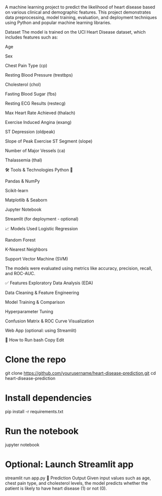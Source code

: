 A machine learning project to predict the likelihood of heart disease based on various clinical and demographic features. This project demonstrates data preprocessing, model training, evaluation, and deployment techniques using Python and popular machine learning libraries.

 Dataset
The model is trained on the UCI Heart Disease dataset, which includes features such as:

Age

Sex

Chest Pain Type (cp)

Resting Blood Pressure (trestbps)

Cholesterol (chol)

Fasting Blood Sugar (fbs)

Resting ECG Results (restecg)

Max Heart Rate Achieved (thalach)

Exercise Induced Angina (exang)

ST Depression (oldpeak)

Slope of Peak Exercise ST Segment (slope)

Number of Major Vessels (ca)

Thalassemia (thal)

🛠️ Tools & Technologies
Python 🐍

Pandas & NumPy

Scikit-learn

Matplotlib & Seaborn

Jupyter Notebook

Streamlit (for deployment - optional)

📈 Models Used
Logistic Regression

Random Forest

K-Nearest Neighbors

Support Vector Machine (SVM)

The models were evaluated using metrics like accuracy, precision, recall, and ROC-AUC.

✅ Features
Exploratory Data Analysis (EDA)

Data Cleaning & Feature Engineering

Model Training & Comparison

Hyperparameter Tuning

Confusion Matrix & ROC Curve Visualization

Web App (optional: using Streamlit)

🚀 How to Run
bash
Copy
Edit
# Clone the repo
git clone https://github.com/yourusername/heart-disease-prediction.git
cd heart-disease-prediction

# Install dependencies
pip install -r requirements.txt

# Run the notebook
jupyter notebook

# Optional: Launch Streamlit app
streamlit run app.py
🧠 Prediction Output
Given input values such as age, chest pain type, and cholesterol levels, the model predicts whether the patient is likely to have heart disease (1) or not (0).
